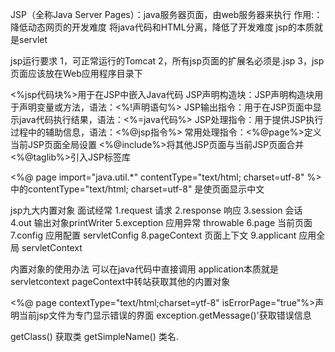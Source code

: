 JSP（全称Java Server Pages）：java服务器页面，由web服务器来执行
作用:：降低动态网页的开发难度
将java代码和HTML分离，降低了开发难度
jsp的本质就是servlet

jsp运行要求
1，可正常运行的Tomcat
2，所有jsp页面的扩展名必须是.jsp
3，jsp页面应该放在Web应用程序目录下

<%jsp代码块%>用于在JSP中嵌入Java代码
JSP声明构造块：JSP声明构造块用于声明变量或方法，语法：<%!声明语句%>
JSP输出指令：用于在JSP页面中显示java代码执行结果，语法：<%=java代码%>
JSP处理指令：用于提供JSP执行过程中的辅助信息，语法：<%@jsp指令%>
常用处理指令：<%@page%>定义当前JSP页面全局设置
<%@include%>将其他JSP页面与当前JSP页面合并
<%@taglib%>引入JSP标签库

<%@ page import="java.util.*" contentType="text/html; charset=utf-8" %> 中的contentType="text/html; charset=utf-8" 是使页面显示中文

jsp九大内置对象 面试经常
1.request 请求
2.response 响应
3.session 会话
4.out 输出对象printWriter
5.exception 应用异常 throwable
6.page 当前页面
7.config 应用配置 servletConfig
8.pageContext 页面上下文
9.applicant 应用全局 servletContext

内置对象的使用办法 
可以在java代码中直接调用
application本质就是servletcontext
pageContext中转站获取其他的内置对象

<%@ page contextType="text/html;charset=ytf-8" isErrorPage="true"%>声明当前jsp文件为专门显示错误的界面
exception.getMessage()'获取错误信息

getClass() 获取类
getSimpleName() 类名.
